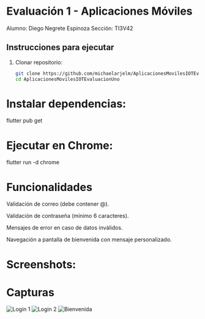# Evaluación 1 - Aplicaciones Móviles
Alumno: Diego Negrete Espinoza
Sección: TI3V42  

## Instrucciones para ejecutar
1. Clonar repositorio:
   ```bash
   git clone https://github.com/michaelarjelm/AplicacionesMovilesIOTEvaluacionUno
   cd AplicacionesMovilesIOTEvaluacionUno

# Instalar dependencias:

flutter pub get

# Ejecutar en Chrome:

flutter run -d chrome

# Funcionalidades

Validación de correo (debe contener @).

Validación de contraseña (mínimo 6 caracteres).

Mensajes de error en caso de datos inválidos.

Navegación a pantalla de bienvenida con mensaje personalizado.

# Screenshots:

# Capturas
![Login 1](screenshots/login1.png)
![Login 2](screenshots/login2.png)
![Bienvenida](screenshots/welcome.png)

